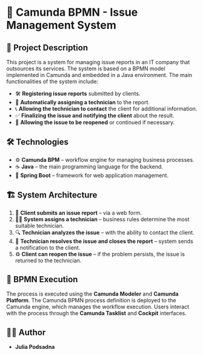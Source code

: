 # 🚀 Camunda BPMN - Issue Management System

## 📝 Project Description

This project is a system for managing issue reports in an IT company that outsources its services. The system is based on a BPMN model implemented in Camunda and embedded in a Java environment. The main functionalities of the system include:

- 🛠️ **Registering issue reports** submitted by clients.
- 🔄 **Automatically assigning a technician** to the report.
- 📞 **Allowing the technician to contact** the client for additional information.
- ✅ **Finalizing the issue and notifying the client** about the result.
- 🔁 **Allowing the issue to be reopened** or continued if necessary.

## 🛠️ Technologies

- ⚙️ **Camunda BPM** – workflow engine for managing business processes.
- ☕ **Java** – the main programming language for the backend.
- 🌱 **Spring Boot** – framework for web application management.

## 🏗️ System Architecture

1. 📝 **Client submits an issue report** – via a web form.
2. 👨‍💻 **System assigns a technician** – business rules determine the most suitable technician.
3. 🔍 **Technician analyzes the issue** – with the ability to contact the client.
4. 🏁 **Technician resolves the issue and closes the report** – system sends a notification to the client.
5. ♻️ **Client can reopen the issue** – if the problem persists, the issue is returned to the technician.

## 🚀 BPMN Execution

The process is executed using the **Camunda Modeler** and **Camunda Platform**. The Camunda BPMN process definition is deployed to the Camunda engine, which manages the workflow execution. Users interact with the process through the **Camunda Tasklist** and **Cockpit** interfaces.

## 👩‍💻 Author
- **Julia Podsadna**

